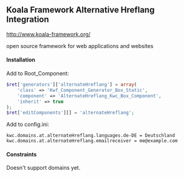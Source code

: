 
## Koala Framework Alternative Hreflang Integration

http://www.koala-framework.org/

open source framework for web applications and websites

#### Installation
Add to Root_Component:
```php
$ret['generators']['alternateHreflang'] = array(
    'class' => 'Kwf_Component_Generator_Box_Static',
    'component' => 'AlternateHreflang_Kwc_Box_Component',
    'inherit' => true
);
$ret['editComponents'][] = 'alternateHreflang';
```
Add to config.ini:
```
kwc.domains.at.alternateHreflang.languages.de-DE = Deutschland
kwc.domains.at.alternateHreflang.emailreceiver = me@example.com
```

#### Constraints
Doesn't support domains yet.